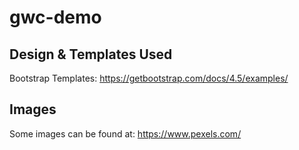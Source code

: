 # gwc-demo



## Design & Templates Used
Bootstrap Templates: https://getbootstrap.com/docs/4.5/examples/

## Images 
Some images can be found at: https://www.pexels.com/
